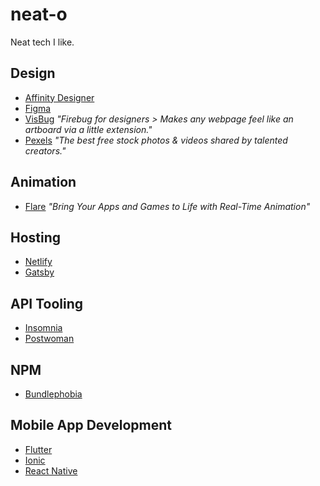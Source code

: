 # neat-o
Neat tech I like.

## Design

- [Affinity Designer](https://affinity.serif.com/en-us/designer/)
- [Figma](https://www.figma.com/)
- [VisBug](https://github.com/GoogleChromeLabs/ProjectVisBug) *"Firebug for designers > Makes any webpage feel like an artboard via a little extension."*
- [Pexels](https://www.pexels.com/) *"The best free stock photos & videos shared by talented creators."*

## Animation
- [Flare](https://www.2dimensions.com/about-flare) *"Bring Your Apps and Games to Life with Real-Time Animation"*

## Hosting
- [Netlify](https://www.netlify.com/)
- [Gatsby](https://www.gatsbyjs.org/)

## API Tooling
- [Insomnia](https://insomnia.rest/)
- [Postwoman](https://postwoman.io/)

## NPM
- [Bundlephobia](https://bundlephobia.com/)

## Mobile App Development
- [Flutter](https://flutter.dev/)
- [Ionic](https://ionicframework.com/)
- [React Native](https://facebook.github.io/react-native/)
